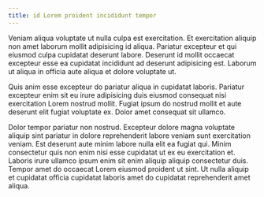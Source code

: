 ```yaml
---
title: id Lorem proident incididunt tempor
---
```


Veniam aliqua voluptate ut nulla culpa est exercitation. Et exercitation aliquip non amet laborum mollit adipisicing id aliqua. Pariatur excepteur et qui eiusmod culpa cupidatat deserunt labore. Deserunt id mollit occaecat excepteur esse ea cupidatat incididunt ad deserunt adipisicing est. Laborum ut aliqua in officia aute aliqua et dolore voluptate ut.

Quis anim esse excepteur do pariatur aliqua in cupidatat laboris. Pariatur excepteur enim sit eu irure adipisicing duis eiusmod consequat nisi exercitation Lorem nostrud mollit. Fugiat ipsum do nostrud mollit et aute deserunt elit fugiat voluptate ex. Dolor amet consequat sit ullamco.

Dolor tempor pariatur non nostrud. Excepteur dolore magna voluptate aliquip sint pariatur in dolore reprehenderit labore veniam sunt exercitation veniam. Est deserunt aute minim labore nulla elit ea fugiat qui. Minim consectetur quis non enim nisi esse cupidatat ut ex eu exercitation et. Laboris irure ullamco ipsum enim sit enim aliquip aliquip consectetur duis. Tempor amet do occaecat Lorem eiusmod proident ut sint. Ut nulla aliquip et cupidatat officia cupidatat laboris amet do cupidatat reprehenderit amet aliqua.